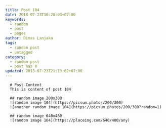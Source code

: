 ```yaml
---
title: Post 104
date: 2018-07-23T10:28:03+07:00
keywords:
  - random
  - post
  - pages
author: Dimas Lanjaka
tags:
  - random post
  - untagged
category:
  - random post
  - post has 0
updated: 2013-07-23T21:13:02+07:00
---
```


      # Post Content
      This is content of post 104

      ## random image 200x300
      ![random image 104](https://picsum.photos/200/300)
      ![another random image 104](https://picsum.photos/200/300?random=1)

      ## random image 640x480
      ![random image 104](https://placeimg.com/640/480/any)
      